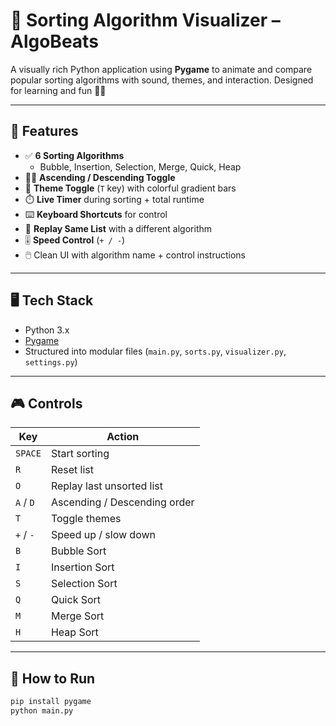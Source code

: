# 🔢 Sorting Algorithm Visualizer – AlgoBeats

A visually rich Python application using **Pygame** to animate and compare popular sorting algorithms with sound, themes, and interaction. Designed for learning and fun 🧠🎨

---

## 🎯 Features

- ✅ **6 Sorting Algorithms**
  - Bubble, Insertion, Selection, Merge, Quick, Heap
- 🔼🔽 **Ascending / Descending Toggle**
- 🎨 **Theme Toggle** (`T` key) with colorful gradient bars
- ⏱️ **Live Timer** during sorting + total runtime
- ⌨️ **Keyboard Shortcuts** for control
- 💫 **Replay Same List** with a different algorithm
- 🎚️ **Speed Control** (`+ / -`)
- 🖱️ Clean UI with algorithm name + control instructions

---

## 🖥️ Tech Stack

- Python 3.x
- [Pygame](https://www.pygame.org/)
- Structured into modular files (`main.py`, `sorts.py`, `visualizer.py`, `settings.py`)

---

## 🎮 Controls

| Key          | Action                          |
|--------------|----------------------------------|
| `SPACE`      | Start sorting                    |
| `R`          | Reset list                       |
| `O`          | Replay last unsorted list        |
| `A` / `D`    | Ascending / Descending order     |
| `T`          | Toggle themes                    |
| `+` / `-`    | Speed up / slow down             |
| `B`          | Bubble Sort                      |
| `I`          | Insertion Sort                   |
| `S`          | Selection Sort                   |
| `Q`          | Quick Sort                       |
| `M`          | Merge Sort                       |
| `H`          | Heap Sort                        |

---

## 🚀 How to Run

```bash
pip install pygame
python main.py
